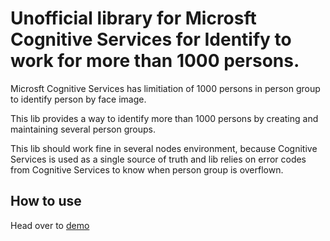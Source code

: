 # Unofficial library for Microsft Cognitive Services for Identify to work for more than 1000 persons.

Microsft Cognitive Services has limitiation of 1000 persons in person group to identify person by face image. 

This lib provides a way to identify more than 1000 persons by creating and maintaining several person groups.

This lib should work fine in several nodes environment, because Cognitive Services is used as a single source of truth and lib relies on error codes from Cognitive Services to know when person group is overflown.

## How to use 

Head over to [demo](demo/demo.ts)